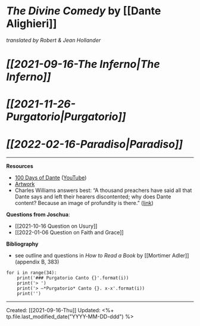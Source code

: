 
# *The Divine Comedy* by [[Dante Alighieri]]
*translated by Robert & Jean Hollander*



# *[[2021-09-16-The Inferno|The Inferno]]*

# *[[2021-11-26-Purgatorio|Purgatorio]]*

# *[[2022-02-16-Paradiso|Paradiso]]*
--- 
**Resources**

- [100 Days of Dante](https://100daysofdante.com/) ([YouTube](https://youtu.be/GlIJfHAse3g))
- [Artwork](https://divinecomedy.digital/#/eng/viz)
- Charles Williams answers best: “A thousand preachers have said all that Dante says and left their hearers discontented; why does Dante content? Because an image of profundity is there.” ([link](https://www.theamericanconservative.com/articles/how-dante-saved-my-life/))


**Questions from Joschua**:
- [[2021-10-16 Question on Usury]]
- [[2022-01-06 Question on Faith and Grace]]

**Bibliography**

- see outline and questions in *How to Read a Book* by [[Mortimer Adler]] (appendix B, 383)

```jupyter
for i in range(34):
	print('### Purgatorio Canto {}'.format(i))
	print('> ')
	print('> –*Purgatorio* Canto {}. x-x'.format(i))
	print('')
```


---
Created: [[2021-09-16-Thu]]
Updated: <%+ tp.file.last_modified_date("YYYY-MM-DD-ddd") %>

